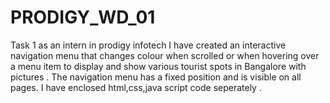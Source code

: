# PRODIGY_WD_01
Task 1 as an intern in prodigy infotech
I have created an interactive navigation menu that changes colour  when scrolled or when hovering over a menu item to display and show various tourist spots in Bangalore with pictures . The navigation menu has a fixed position and is visible on all pages. I have enclosed html,css,java script code seperately .
